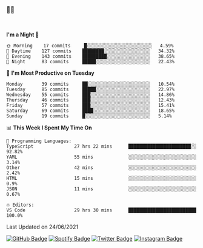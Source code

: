 ### 🤙🍺

<!-- <a href="https://github-readme-stats.vercel.app/api?username=hzak2xx&count_private=true&show_icons=true&theme=dracula">
  <img align="center" src="https://github-readme-stats.vercel.app/api?username=hzak2xx&count_private=true&show_icons=true&theme=dracula" />
</a>
</br> -->
</br>

<!--START_SECTION:waka-->
**I'm a Night 🦉** 

```text
🌞 Morning    17 commits     █░░░░░░░░░░░░░░░░░░░░░░░░   4.59% 
🌆 Daytime    127 commits    ████████░░░░░░░░░░░░░░░░░   34.32% 
🌃 Evening    143 commits    █████████░░░░░░░░░░░░░░░░   38.65% 
🌙 Night      83 commits     █████░░░░░░░░░░░░░░░░░░░░   22.43%

```
📅 **I'm Most Productive on Tuesday** 

```text
Monday       39 commits     ██░░░░░░░░░░░░░░░░░░░░░░░   10.54% 
Tuesday      85 commits     █████░░░░░░░░░░░░░░░░░░░░   22.97% 
Wednesday    55 commits     ███░░░░░░░░░░░░░░░░░░░░░░   14.86% 
Thursday     46 commits     ███░░░░░░░░░░░░░░░░░░░░░░   12.43% 
Friday       57 commits     ███░░░░░░░░░░░░░░░░░░░░░░   15.41% 
Saturday     69 commits     ████░░░░░░░░░░░░░░░░░░░░░   18.65% 
Sunday       19 commits     █░░░░░░░░░░░░░░░░░░░░░░░░   5.14%

```


📊 **This Week I Spent My Time On** 

```text
💬 Programming Languages: 
TypeScript               27 hrs 22 mins      ███████████████████████░░   92.82% 
YAML                     55 mins             ░░░░░░░░░░░░░░░░░░░░░░░░░   3.14% 
Other                    42 mins             ░░░░░░░░░░░░░░░░░░░░░░░░░   2.42% 
HTML                     15 mins             ░░░░░░░░░░░░░░░░░░░░░░░░░   0.9% 
JSON                     11 mins             ░░░░░░░░░░░░░░░░░░░░░░░░░   0.67%

🔥 Editors: 
VS Code                  29 hrs 30 mins      █████████████████████████   100.0%

```


 Last Updated on 24/06/2021
<!--END_SECTION:waka-->

[![GitHub Badge](https://img.shields.io/badge/GitHub-100000?style=for-the-badge&logo=github&logoColor=white)](https://github.com/hzak2xx)
[![Spotify Badge](https://img.shields.io/badge/Spotify-1ED760?&style=for-the-badge&logo=spotify&logoColor=white)](https://open.spotify.com/user/uf90s6sbbh75a1mt44clkhkvf)
[![Twitter Badge](https://img.shields.io/badge/Twitter-1DA1F2?style=for-the-badge&logo=twitter&logoColor=white)](https://twitter.com/hzak2xx)
[![Instagram Badge](https://img.shields.io/badge/Instagram-E4405F?style=for-the-badge&logo=instagram&logoColor=white)](https://www.instagram.com/hzak2xx/)

